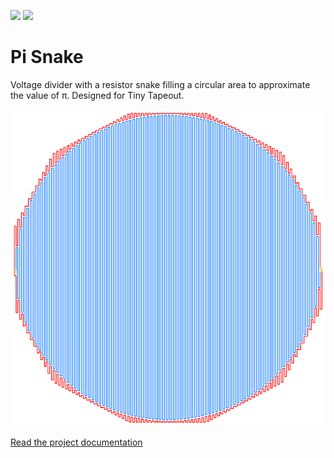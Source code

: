 ![](../../workflows/gds/badge.svg) ![](../../workflows/docs/badge.svg)

# Pi Snake

Voltage divider with a resistor snake filling a circular area to approximate the value of π. Designed for Tiny Tapeout.

![blue line meanders through circle, red line meanders through polygon minus circle](docs/snake.png)

[Read the project documentation](docs/info.md)
